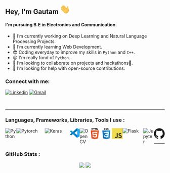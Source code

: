 ## Hey, I'm Gautam <img src="https://raw.githubusercontent.com/ABSphreak/ABSphreak/master/gifs/Hi.gif" width="32px">


#### I'm pursuing B.E in Electronics and Communication.

- 🔭 I’m currently working on Deep Learning and Natural Language Processing Projects.
- 🌱 I’m currently learning Web Development.
- 😎 Coding everyday to improve my skills in `Python` and `C++`.
- 😍 I'm really fond of `Python`.
- 👯 I’m looking to collaborate on projects and hackathons🤝.
- 🤔 I’m looking for help with open-source contributions.


### Connect with me:

[![Linkedin](https://img.shields.io/badge/-gautam-blue?style=flat-square&logo=Linkedin&logoColor=white&link=https://www.linkedin.com/in/gautam-chutani-2762171b9/)](https://www.linkedin.com/in/gautam-chutani-2762171b9/)
[![Gmail](https://img.shields.io/badge/-gautamabd17@gmail.com-c14438?style=flat-square&logo=Gmail&logoColor=white&link=mailto:gautamabd17@gmail.com)](mailto:gautamabd17@gmail.com)

</br>

---

### Languages, Frameworks, Libraries, Tools I use :


[<img align="left" alt="Python" width="35px" src="https://upload.wikimedia.org/wikipedia/commons/thumb/0/0a/Python.svg/240px-Python.svg.png" />][python]
[<img align="left" alt="Pytorch" width="90px" src="https://raw.githubusercontent.com/valohai/ml-logos/master/pytorch.svg" />][pytorch]
[<img align="left" alt="Keras" width="80px" src="https://keras.io/img/logo.png" />][keras]
[<img align="left" alt="Visual Studio Code" width="30px" src="https://raw.githubusercontent.com/github/explore/80688e429a7d4ef2fca1e82350fe8e3517d3494d/topics/visual-studio-code/visual-studio-code.png" />][vscode]
[<img align="left" alt="OpenCV" width="30px" src="https://upload.wikimedia.org/wikipedia/commons/thumb/3/32/OpenCV_Logo_with_text_svg_version.svg/730px-OpenCV_Logo_with_text_svg_version.svg.png" />][opencv]
[<img align="left" alt="HTML5" height="35px" width="36px" src="https://raw.githubusercontent.com/github/explore/80688e429a7d4ef2fca1e82350fe8e3517d3494d/topics/html/html.png" />][html]
[<img align="left" alt="CSS" height="35px" width="36px" src="https://raw.githubusercontent.com/github/explore/80688e429a7d4ef2fca1e82350fe8e3517d3494d/topics/css/css.png" />][css]
[<img align="left" alt="Javascript" width="34px" src="https://raw.githubusercontent.com/github/explore/80688e429a7d4ef2fca1e82350fe8e3517d3494d/topics/javascript/javascript.png" />][javascript]
[<img align="left" alt="Flask" width="65px" src="https://raw.githubusercontent.com/mjhea0/awesome-flask/main/flask-logo.svg" />][flask]
[<img align="left" alt="Jupyter" width="34px" src="https://jupyter.org/assets/main-logo.svg" />][jupyter]
[<img align="left" alt="GitHub" width="34px" src="https://raw.githubusercontent.com/github/explore/78df643247d429f6cc873026c0622819ad797942/topics/github/github.png" />][github]


</br>
</br>

---

### GitHub Stats :


<p align="center">
  
  <img src="https://github-readme-stats.vercel.app/api?username=gautamgc17&hide=stars&show_icons=true&count_private=true&theme=vue&line_height=32">
  <img src="https://github-readme-stats.vercel.app/api/top-langs/?username=gautamgc17&theme=vue">

</p>





[linkedin]: https://www.linkedin.com/in/gautam-chutani-2762171b9/
[vscode]: https://code.visualstudio.com/
[python]: https://www.python.org/
[opencv]: https://opencv.org/
[github]: https://github.com/
[jupyter]: https://jupyter.org/
[keras]: https://keras.io/
[pytorch]: https://pytorch.org/
[html]: https://html.com/
[css]: https://en.wikipedia.org/wiki/CSS
[bootstrap]: https://getbootstrap.com/
[javascript]: https://www.javascript.com/
[flask]: https://flask.palletsprojects.com/en/2.0.x/


<!--
**gautamgc17/gautamgc17** is a ✨ _special_ ✨ repository because its `README.md` (this file) appears on your GitHub profile.

Here are some ideas to get you started:

- 🔭 I’m currently working on ...
- 🌱 I’m currently learning ...
- 👯 I’m looking to collaborate on ...
- 🤔 I’m looking for help with ...
- 💬 Ask me about ...
- 📫 How to reach me: ...
- 😄 Pronouns: ...
- ⚡ Fun fact: ...
-->
